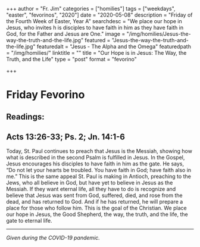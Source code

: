 +++
author = "Fr. Jim"
categories = ["homilies"]
tags = ["weekdays", "easter", "fevorinos", "2020"]
date = "2020-05-08"
description = "Friday of the Fourth Week of Easter, Year A"
searchdesc = "We place our hope in Jesus, who invites h is disciples to have faith in him as they have faith in God, for the Father and Jesus are One."
image = "/img/homilies/Jesus-the-way-the-truth-and-the-life.jpg"
featured = "Jesus-the-way-the-truth-and-the-life.jpg"
featuredalt = "Jesus - The Alpha and the Omega"
featuredpath = "/img/homilies/"
linktitle = ""
title = "Our Hope is in Jesus: The Way, the Truth, and the Life"
type = "post"
format = "fevorino"

+++

# Friday Fevorino  
## Readings:  
## Acts 13:26-33; Ps. 2; Jn. 14:1-6

Today, St. Paul continues to preach that Jesus is the Messiah, showing how what is described in the second Psalm is fulfilled in Jesus. In the Gospel, Jesus encourages his disciples to have faith in him as the gate. He says, “Do not let your hearts be troubled. You have faith in God; have faith also in me.” This is the same appeal St. Paul is making in Antioch, preaching to the Jews, who all believe in God, but have yet to believe in Jesus as the Messiah. If they want eternal life, all they have to do is recognize and believe that Jesus was sent from God, suffered, died, and rose from the dead, and has returned to God. And if he has returned, he will prepare a place for those who follow him. This is the goal of the Christian. We place our hope in Jesus, the Good Shepherd, the way, the truth, and the life, the gate to eternal life.

---
*Given during the COVID-19 pandemic.*